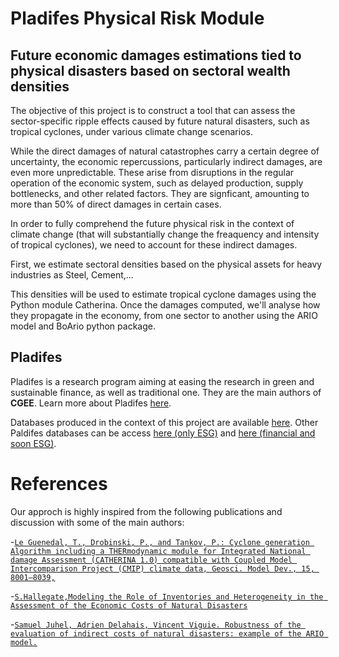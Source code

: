 # Pladifes Physical Risk Module
## Future economic damages estimations tied to physical disasters based on sectoral wealth densities


The objective of this project is to construct a tool that can assess the sector-specific ripple effects caused by future natural disasters, such as tropical cyclones, under various climate change scenarios.

While the direct damages of natural catastrophes carry a certain degree of uncertainty, the economic repercussions, particularly indirect damages, are even more unpredictable. These arise from disruptions in the regular operation of the economic system, such as delayed production, supply bottlenecks, and other related factors. They are signficant, amounting to more than 50% of direct damages in certain cases.

In order to fully comprehend the future physical risk in the context of climate change (that will substantially change the freaquency and intensity of tropical cyclones), we need to account for these indirect damages.

First, we estimate sectoral densities based on the physical assets for heavy industries as Steel, Cement,...




This densities will be used to estimate tropical cyclone damages using the Python module Catherina.
Once the damages computed, we'll analyse how they propagate in the economy, from one sector to another using the ARIO model and BoArio python package.

## <a id="pladifes"></a> Pladifes

Pladifes is a research program aiming at easing the research in green and sustainable finance, as well as traditional one. They are the main authors of <b>CGEE</b>. Learn more about Pladifes [here](https://www.institutlouisbachelier.org/en/pladifes-a-large-financial-and-extra-financial-database-project-2/).

Databases produced in the context of this project are available [here](https://pladifes.institutlouisbachelier.org/data/#ghg-estimations). Other Paldifes databases can be access [here (only ESG)](https://pladifes.institutlouisbachelier.org/data/) and [here (financial and soon ESG)](https://www.eurofidai.org/).


# <a id="refs"></a> References

Our approch is highly inspired from the following publications and discussion with some of the main authors:

-[`Le Guenedal, T., Drobinski, P., and Tankov, P.: Cyclone generation Algorithm including a THERmodynamic module for Integrated National damage Assessment (CATHERINA 1.0) compatible with Coupled Model Intercomparison Project (CMIP) climate data, Geosci. Model Dev., 15, 8001–8039,`](https://doi.org/10.5194/gmd-15-8001-2022)

-[`S.Hallegate,Modeling the Role of Inventories and Heterogeneity in the Assessment of the Economic Costs of Natural Disasters`](https://pubmed.ncbi.nlm.nih.gov/23834029)

-[`Samuel Juhel, Adrien Delahais, Vincent Viguie. Robustness of the evaluation of indirect costs of natural disasters: example of the ARIO model.`](https://hal.science/hal-04196749/document)